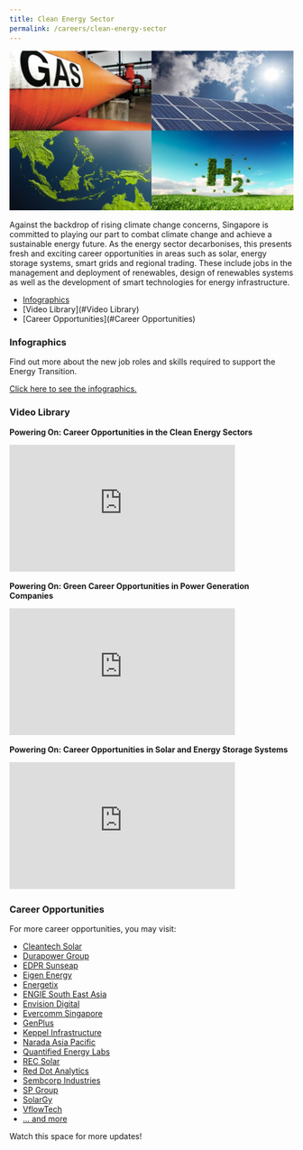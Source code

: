 ```yaml
---
title: Clean Energy Sector
permalink: /careers/clean-energy-sector
---
```

![Clean Energy Cover](/images/careers/clean_energy_cover.jpg)

Against the backdrop of rising climate change concerns, Singapore is committed to playing our part to combat climate change and achieve a sustainable energy future. As the energy sector decarbonises, this presents fresh and exciting career opportunities in areas such as solar, energy storage systems, smart grids and regional trading. These include jobs in the management and deployment of renewables, design of renewables systems as well as the development of smart technologies for energy infrastructure.

* [Infographics](#Infographics)
* [Video Library](#Video Library)
* [Career Opportunities](#Career Opportunities)

<a id="Infographics" href=""></a>
### Infographics

Find out more about the new job roles and skills required to support the Energy Transition.

<a href="/files/careers/EMA-Infographic-FA.pdf" target="_blank">Click here to see the infographics.</a>

<a id="Video Library" href=""></a>
### Video Library
**Powering On: Career Opportunities in the Clean Energy Sectors**
<iframe width="400" height="225" src="https://www.youtube.com/embed/ZLepG3Bnic0" frameborder="0" allowfullscreen=""></iframe>

**Powering On: Green Career Opportunities in Power Generation Companies**
<iframe width="400" height="225" src="https://www.youtube.com/embed/A7YVR0cqxpU" frameborder="0" allowfullscreen=""></iframe>

**Powering On: Career Opportunities in Solar and Energy Storage Systems**
<iframe width="400" height="225" src="https://www.youtube.com/embed/snXa5De8w3Y" frameborder="0" allowfullscreen=""></iframe>

<a id="Career Opportunities" href=""></a>
### Career Opportunities

For more career opportunities, you may visit:

* <a href="https://cleantechsolar.com/contact/careers/" target="_blank">Cleantech Solar</a>
* <a href="https://durapowergroup.com/careers/" target="_blank">Durapower Group</a>
* <a href="https://sg.linkedin.com/company/sunseap" target="_blank">EDPR Sunseap</a>
* <a href="https://www.mycareersfuture.gov.sg/companies/eigen-energy-201528331C" target="_blank">Eigen Energy</a>
* <a href="https://www.energetix.sg/careers.html" target="_blank">Energetix</a>
* <a href="https://www.engie-sea.com/careers" target="_blank">ENGIE South East Asia</a>
* <a href="https://www.mycareersfuture.gov.sg/companies/envision-digital-international-201734401W" target="_blank">Envision Digital</a>
* <a href="https://www.evercomm.com/people.html" target="_blank">Evercomm Singapore</a>
* <a href="https://www.mycareersfuture.gov.sg/companies/genplus-201302636Whttps://www.mycareersfuture.gov.sg/companies/genplus-201302636W" target="_blank">GenPlus</a>
* <a href="https://www.kepinfra.com/en/careers/" target="_blank">Keppel Infrastructure</a>
* <a href="http://narada-ap.com/contact/join-narada/" target="_blank">Narada Asia Pacific</a>
* <a href="https://www.mycareersfuture.gov.sg/companies/quantified-energy-labs-201902334N" target="_blank">Quantified Energy Labs</a>
* <a href="https://www.recgroup.com/en/green-your-career" target="_blank">REC Solar</a>
* <a href="https://www.rda.ai/jobs" target="_blank">Red Dot Analytics</a>
* <a href="https://www.sembcorp.com/en/careers" target="_blank">Sembcorp Industries</a>
* <a href="https://www.spgroup.com.sg/about-us/our-people" target="_blank">SP Group</a>
* <a href="http://solargy.com.sg/new/index.php?route=news/ncategory&ncat=59_65" target="_blank">SolarGy</a>
* <a href="https://www.linkedin.com/jobs/vflowtech-jobs-worldwide/?currentJobId=3360556213&f_C=20451295" target="_blank">VflowTech</a>
* <a href="https://www.mycareersfuture.gov.sg/search?search=Clean%20Energy&sortBy=relevancy&page=0" target="_blank">... and more</a>

Watch this space for more updates!
